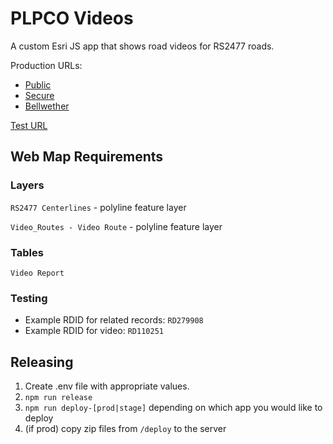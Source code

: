 # PLPCO Videos

A custom Esri JS app that shows road videos for RS2477 roads.

Production URLs:

* [Public](https://maps.publiclands.utah.gov/roadview/viewer)
* [Secure](https://maps.publiclands.utah.gov/roadview/internal)
* [Bellwether](https://maps.publiclands.utah.gov/roadview/bellwether)

[Test URL](https://test.mapserv.utah.gov/plpco-videos/)  

## Web Map Requirements

### Layers

`RS2477 Centerlines` - polyline feature layer

`Video_Routes - Video Route` - polyline feature layer

### Tables

`Video Report`

### Testing

* Example RDID for related records: `RD279908`
* Example RDID for video: `RD110251`

## Releasing

1. Create .env file with appropriate values.
1. `npm run release`
1. `npm run deploy-[prod|stage]` depending on which app you would like to deploy
1. (if prod) copy zip files from `/deploy` to the server
